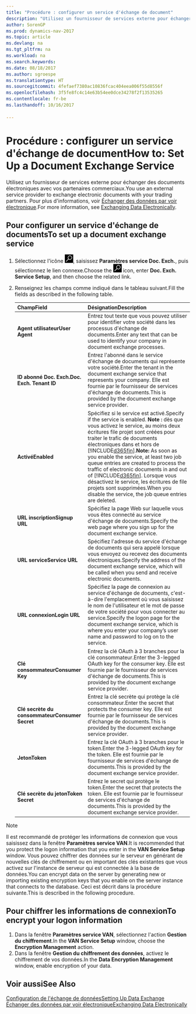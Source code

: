 ```yaml
---
title: "Procédure : configurer un service d'échange de document"
description: "Utilisez un fournisseur de services externe pour échanger des documents électroniques avec vos partenaires commerciaux."
author: SorenGP
ms.prod: dynamics-nav-2017
ms.topic: article
ms.devlang: na
ms.tgt_pltfrm: na
ms.workload: na
ms.search.keywords: 
ms.date: 08/18/2017
ms.author: sgroespe
ms.translationtype: HT
ms.sourcegitcommit: 4fefaef7380ac10836fcac404eea006f55d8556f
ms.openlocfilehash: 3f5fe8fc4c14e63b54ee0dce34278f2f13535265
ms.contentlocale: fr-be
ms.lasthandoff: 10/16/2017

---
```

# <a name="how-to-set-up-a-document-exchange-service"></a><span data-ttu-id="d16fe-103">Procédure : configurer un service d'échange de document</span><span class="sxs-lookup"><span data-stu-id="d16fe-103">How to: Set Up a Document Exchange Service</span></span>
<span data-ttu-id="d16fe-104">Utilisez un fournisseur de services externe pour échanger des documents électroniques avec vos partenaires commerciaux.</span><span class="sxs-lookup"><span data-stu-id="d16fe-104">You use an external service provider to exchange electronic documents with your trading partners.</span></span> <span data-ttu-id="d16fe-105">Pour plus d'informations, voir [Échanger des données par voir électronique](across-data-exchange.md).</span><span class="sxs-lookup"><span data-stu-id="d16fe-105">For more information, see [Exchanging Data Electronically](across-data-exchange.md).</span></span>  

## <a name="to-set-up-a-document-exchange-service"></a><span data-ttu-id="d16fe-106">Pour configurer un service d'échange de documents</span><span class="sxs-lookup"><span data-stu-id="d16fe-106">To set up a document exchange service</span></span>  
1. <span data-ttu-id="d16fe-107">Sélectionnez l'icône ![Page ou état pour la recherche](media/ui-search/search_small.png "Page ou état pour la recherche"), saisissez **Paramètres service Doc. Exch.**, puis sélectionnez le lien connexe.</span><span class="sxs-lookup"><span data-stu-id="d16fe-107">Choose the ![Search for Page or Report](media/ui-search/search_small.png "Search for Page or Report icon") icon, enter **Doc. Exch. Service Setup**, and then choose the related link.</span></span>  
2. <span data-ttu-id="d16fe-108">Renseignez les champs comme indiqué dans le tableau suivant.</span><span class="sxs-lookup"><span data-stu-id="d16fe-108">Fill the fields as described in the following table.</span></span>  

    |<span data-ttu-id="d16fe-109">Champ</span><span class="sxs-lookup"><span data-stu-id="d16fe-109">Field</span></span>|<span data-ttu-id="d16fe-110">Désignation</span><span class="sxs-lookup"><span data-stu-id="d16fe-110">Description</span></span>|  
    |---------------------------------|---------------------------------------|  
    |<span data-ttu-id="d16fe-111">**Agent utilisateur**</span><span class="sxs-lookup"><span data-stu-id="d16fe-111">**User Agent**</span></span>|<span data-ttu-id="d16fe-112">Entrez tout texte que vous pouvez utiliser pour identifier votre société dans les processus d'échange de documents.</span><span class="sxs-lookup"><span data-stu-id="d16fe-112">Enter any text that can be used to identify your company in document exchange processes.</span></span>|  
    |<span data-ttu-id="d16fe-113">**ID abonné Doc. Exch.**</span><span class="sxs-lookup"><span data-stu-id="d16fe-113">**Doc. Exch. Tenant ID**</span></span>|<span data-ttu-id="d16fe-114">Entrez l'abonné dans le service d'échange de documents qui représente votre société.</span><span class="sxs-lookup"><span data-stu-id="d16fe-114">Enter the tenant in the document exchange service that represents your company.</span></span> <span data-ttu-id="d16fe-115">Elle est fournie par le fournisseur de services d'échange de documents.</span><span class="sxs-lookup"><span data-stu-id="d16fe-115">This is provided by the document exchange service provider.</span></span>|  
    |<span data-ttu-id="d16fe-116">**Activé**</span><span class="sxs-lookup"><span data-stu-id="d16fe-116">**Enabled**</span></span>|<span data-ttu-id="d16fe-117">Spécifiez si le service est activé.</span><span class="sxs-lookup"><span data-stu-id="d16fe-117">Specify if the service is enabled.</span></span> <span data-ttu-id="d16fe-118">**Note :** dès que vous activez le service, au moins deux écritures file projet sont créées pour traiter le trafic de documents électroniques dans et hors de [!INCLUDE[d365fin](includes/d365fin_md.md)].</span><span class="sxs-lookup"><span data-stu-id="d16fe-118">**Note:**  As soon as you enable the service, at least two job queue entries are created to process the traffic of electronic documents in and out of [!INCLUDE[d365fin](includes/d365fin_md.md)].</span></span> <span data-ttu-id="d16fe-119">Lorsque vous désactivez le service, les écritures de file projets sont supprimées.</span><span class="sxs-lookup"><span data-stu-id="d16fe-119">When you disable the service, the job queue entries are deleted.</span></span>|  
    |<span data-ttu-id="d16fe-120">**URL inscription**</span><span class="sxs-lookup"><span data-stu-id="d16fe-120">**Signup URL**</span></span>|<span data-ttu-id="d16fe-121">Spécifiez la page Web sur laquelle vous vous êtes connecté au service d'échange de documents.</span><span class="sxs-lookup"><span data-stu-id="d16fe-121">Specify the web page where you sign up for the document exchange service.</span></span>|  
    |<span data-ttu-id="d16fe-122">**URL service**</span><span class="sxs-lookup"><span data-stu-id="d16fe-122">**Service URL**</span></span>|<span data-ttu-id="d16fe-123">Spécifiez l'adresse du service d'échange de documents qui sera appelé lorsque vous envoyez ou recevez des documents électroniques.</span><span class="sxs-lookup"><span data-stu-id="d16fe-123">Specify the address of the document exchange service, which will be called when you send and receive electronic documents.</span></span>|  
    |<span data-ttu-id="d16fe-124">**URL connexion**</span><span class="sxs-lookup"><span data-stu-id="d16fe-124">**Login URL**</span></span>|<span data-ttu-id="d16fe-125">Spécifiez la page de connexion au service d'échange de documents, c'est-à-dire l'emplacement où vous saisissez le nom de l'utilisateur et le mot de passe de votre société pour vous connecter au service.</span><span class="sxs-lookup"><span data-stu-id="d16fe-125">Specify the logon page for the document exchange service, which is where you enter your company’s user name and password to log on to the service.</span></span>|  
    |<span data-ttu-id="d16fe-126">**Clé consommateur**</span><span class="sxs-lookup"><span data-stu-id="d16fe-126">**Consumer Key**</span></span>|<span data-ttu-id="d16fe-127">Entrez la clé OAuth à 3 branches pour la clé consommateur.</span><span class="sxs-lookup"><span data-stu-id="d16fe-127">Enter the 3-legged OAuth key for the consumer key.</span></span> <span data-ttu-id="d16fe-128">Elle est fournie par le fournisseur de services d'échange de documents.</span><span class="sxs-lookup"><span data-stu-id="d16fe-128">This is provided by the document exchange service provider.</span></span>|  
    |<span data-ttu-id="d16fe-129">**Clé secrète du consommateur**</span><span class="sxs-lookup"><span data-stu-id="d16fe-129">**Consumer Secret**</span></span>|<span data-ttu-id="d16fe-130">Entrez la clé secrète qui protège la clé consommateur.</span><span class="sxs-lookup"><span data-stu-id="d16fe-130">Enter the secret that protects the consumer key.</span></span> <span data-ttu-id="d16fe-131">Elle est fournie par le fournisseur de services d'échange de documents.</span><span class="sxs-lookup"><span data-stu-id="d16fe-131">This is provided by the document exchange service provider.</span></span>|  
    |<span data-ttu-id="d16fe-132">**Jeton**</span><span class="sxs-lookup"><span data-stu-id="d16fe-132">**Token**</span></span>|<span data-ttu-id="d16fe-133">Entrez la clé OAuth à 3 branches pour le token.</span><span class="sxs-lookup"><span data-stu-id="d16fe-133">Enter the 3-legged OAuth key for the token.</span></span> <span data-ttu-id="d16fe-134">Elle est fournie par le fournisseur de services d'échange de documents.</span><span class="sxs-lookup"><span data-stu-id="d16fe-134">This is provided by the document exchange service provider.</span></span>|  
    |<span data-ttu-id="d16fe-135">**Clé secrète du jeton**</span><span class="sxs-lookup"><span data-stu-id="d16fe-135">**Token Secret**</span></span>|<span data-ttu-id="d16fe-136">Entrez le secret qui protège le token.</span><span class="sxs-lookup"><span data-stu-id="d16fe-136">Enter the secret that protects the token.</span></span> <span data-ttu-id="d16fe-137">Elle est fournie par le fournisseur de services d'échange de documents.</span><span class="sxs-lookup"><span data-stu-id="d16fe-137">This is provided by the document exchange service provider.</span></span>|  

> [!NOTE]  
>  <span data-ttu-id="d16fe-138">Il est recommandé de protéger les informations de connexion que vous saisissez dans la fenêtre **Paramètres service VAN**.</span><span class="sxs-lookup"><span data-stu-id="d16fe-138">It is recommended that you protect the logon information that you enter in the **VAN Service Setup** window.</span></span> <span data-ttu-id="d16fe-139">Vous pouvez chiffrer des données sur le serveur en générant de nouvelles clés de chiffrement ou en important des clés existantes que vous activez sur l'instance de serveur qui est connectée à la base de données.</span><span class="sxs-lookup"><span data-stu-id="d16fe-139">You can encrypt data on the server by generating new or importing existing encryption keys that you enable on the server instance that connects to the database.</span></span> <span data-ttu-id="d16fe-140">Ceci est décrit dans la procédure suivante.</span><span class="sxs-lookup"><span data-stu-id="d16fe-140">This is described in the following procedure.</span></span>  

## <a name="to-encrypt-your-logon-information"></a><span data-ttu-id="d16fe-141">Pour chiffrer les informations de connexion</span><span class="sxs-lookup"><span data-stu-id="d16fe-141">To encrypt your logon information</span></span>  
1. <span data-ttu-id="d16fe-142">Dans la fenêtre **Paramètres service VAN**, sélectionnez l'action **Gestion du chiffrement**.</span><span class="sxs-lookup"><span data-stu-id="d16fe-142">In the **VAN Service Setup** window, choose the **Encryption Management** action.</span></span>  
2. <span data-ttu-id="d16fe-143">Dans la fenêtre **Gestion du chiffrement des données**, activez le chiffrement de vos données.</span><span class="sxs-lookup"><span data-stu-id="d16fe-143">In the **Data Encryption Management** window, enable encryption of your data.</span></span> <!--For more information, see [Manage Data Encryption](../manage-data-encryption.md).-->  

## <a name="see-also"></a><span data-ttu-id="d16fe-144">Voir aussi</span><span class="sxs-lookup"><span data-stu-id="d16fe-144">See Also</span></span>  
[<span data-ttu-id="d16fe-145">Configuration de l'échange de données</span><span class="sxs-lookup"><span data-stu-id="d16fe-145">Setting Up Data Exchange</span></span>](across-set-up-data-exchange.md)  
[<span data-ttu-id="d16fe-146">Échanger des données par voir électronique</span><span class="sxs-lookup"><span data-stu-id="d16fe-146">Exchanging Data Electronically</span></span>](across-data-exchange.md)

